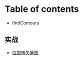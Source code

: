 # Table of contents

* [findContours](README.md)

## 实战

* [位图转矢量图](shi-zhan/wei-tu-zhuan-shi-liang-tu.md)
